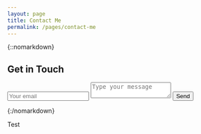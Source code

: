 ```yaml
---
layout: page
title: Contact Me
permalink: /pages/contact-me
---
```


{::nomarkdown}
<div id="contact">
        <h2>Get in Touch</h2>
        <div id="contact-form">
                <form action="https://formspree.io/f/xnqekkjk" method="POST">
                <input type="hidden" name="_subject" value="Contact request from personal website" />
                <input type="email" name="_replyto" placeholder="Your email" required>
                <textarea name="message" placeholder="Type your message" required></textarea>
                <button type="submit">Send</button>
            </form>
        </div>
</div>

{:/nomarkdown}

Test
